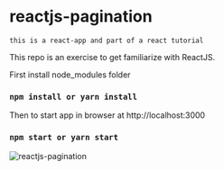 # reactjs-pagination

`this is a react-app and part of a react tutorial`

This repo is an exercise to get familiarize with ReactJS.

First install node_modules folder
### `npm install or yarn install`

Then to start app in browser at http://localhost:3000
### `npm start or yarn start`

![reactjs-pagination](https://user-images.githubusercontent.com/20928980/135232768-13d684a7-3da8-457f-8ae7-8f26b839d219.png)